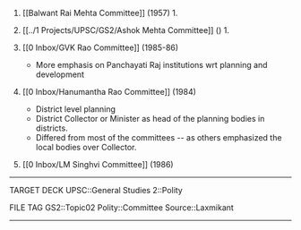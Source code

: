 1. [[Balwant Rai Mehta Committee]] (1957)
	1. 
2. [[../1 Projects/UPSC/GS2/Ashok Mehta Committee]] ()
	1. 
3. [[0 Inbox/GVK Rao Committee]] (1985-86)
	-  More emphasis on Panchayati Raj institutions wrt planning and development
4.  [[0 Inbox/Hanumantha Rao Committee]] (1984)
	-  District level planning
	-  District Collector or Minister as head of the planning bodies in districts.
	-  Differed from most of the committees -- as others emphasized the local bodies over Collector.

5. [[0 Inbox/LM Singhvi Committee]] (1986)
	
---
TARGET DECK
UPSC::General Studies 2::Polity

FILE TAG
GS2::Topic02 Polity::Committee Source::Laxmikant

---